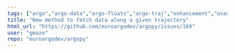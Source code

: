 ```yaml
---
tags: ["argo","argo-data","argo-floats","argo-traj","enhancement","oceanography","python","stale"]
title: "New method to fetch data along a given trajectory"
html_url: "https://github.com/euroargodev/argopy/issues/169"
user: "gmaze"
repo: "euroargodev/argopy"
---
```


